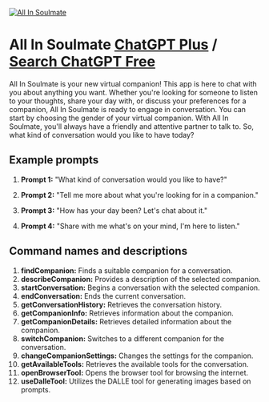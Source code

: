 
[![All In Soulmate](https://files.oaiusercontent.com/file-1xOV9zBiW9aawsOYqnEG0Q0q?se=2123-10-17T22%3A27%3A44Z&sp=r&sv=2021-08-06&sr=b&rscc=max-age%3D31536000%2C%20immutable&rscd=attachment%3B%20filename%3D00207799-47b1-4a3c-8b0b-02a50fdb75e4.png&sig=qidKsStwBHdwxxKyKi4ZmhJUfdZz/Gs0aqZ5O3L3TZE%3D)](https://chat.openai.com/g/g-uFb0OBEgM-all-in-soulmate)

# All In Soulmate [ChatGPT Plus](https://chat.openai.com/g/g-uFb0OBEgM-all-in-soulmate) / [Search ChatGPT Free](https://gptcall.net/index.html#/?search=All%20In%20Soulmate)

All In Soulmate is your new virtual companion! This app is here to chat with you about anything you want. Whether you're looking for someone to listen to your thoughts, share your day with, or discuss your preferences for a companion, All In Soulmate is ready to engage in conversation. You can start by choosing the gender of your virtual companion. With All In Soulmate, you'll always have a friendly and attentive partner to talk to. So, what kind of conversation would you like to have today?

## Example prompts

1. **Prompt 1:** "What kind of conversation would you like to have?"

2. **Prompt 2:** "Tell me more about what you're looking for in a companion."

3. **Prompt 3:** "How has your day been? Let's chat about it."

4. **Prompt 4:** "Share with me what's on your mind, I'm here to listen."

## Command names and descriptions

1. **findCompanion:** Finds a suitable companion for a conversation.
2. **describeCompanion:** Provides a description of the selected companion.
3. **startConversation:** Begins a conversation with the selected companion.
4. **endConversation:** Ends the current conversation.
5. **getConversationHistory:** Retrieves the conversation history.
6. **getCompanionInfo:** Retrieves information about the companion.
7. **getCompanionDetails:** Retrieves detailed information about the companion.
8. **switchCompanion:** Switches to a different companion for the conversation.
9. **changeCompanionSettings:** Changes the settings for the companion.
10. **getAvailableTools:** Retrieves the available tools for the conversation.
11. **openBrowserTool:** Opens the browser tool for browsing the internet.
12. **useDalleTool:** Utilizes the DALLE tool for generating images based on prompts.


